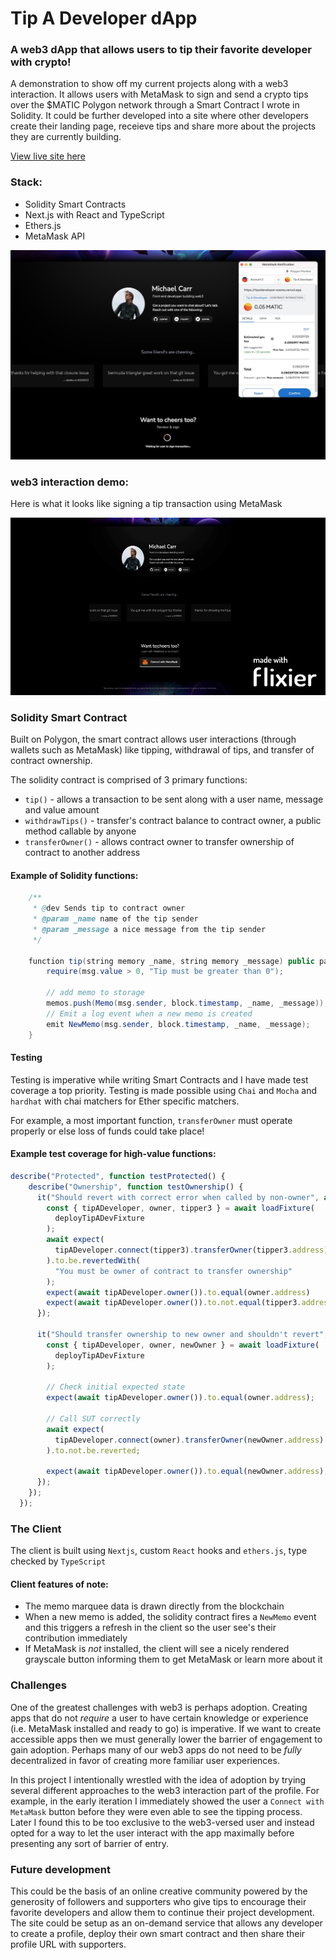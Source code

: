 # Tip A Developer dApp
### A web3 dApp that allows users to tip their favorite developer with crypto!

A demonstration to show off my current projects along with a web3 interaction. It allows users with MetaMask to sign and send a crypto tips over the $MATIC Polygon network through a Smart Contract I wrote in Solidity. It could be further developed into a site where other developers create their landing page, receieve tips and share more about the projects they are currently building.

[View live site here](https://tipadeveloper.vercel.app/)

### Stack:
- Solidity Smart Contracts
- Next.js with React and TypeScript
- Ethers.js
- MetaMask API

[![](./screenshots/screenshot.png)](https://tipadeveloper.vercel.app/)


### web3 interaction demo:
Here is what it looks like signing a tip transaction using MetaMask

[![](./screenshots/metamask.gif)](https://tipadeveloper.vercel.app/)

### Solidity Smart Contract
Built on Polygon, the smart contract allows user interactions (through wallets such as MetaMask) like tipping, withdrawal of tips, and transfer of contract ownership.

The solidity contract is comprised of 3 primary functions: 

- `tip()` - allows a transaction to be sent along with a user name, message and value amount
- `withdrawTips()` - transfer's contract balance to contract owner, a public method callable by anyone
- `transferOwner()` - allows contract owner to transfer ownership of contract to another address

#### Example of Solidity functions:

```java
    /**
     * @dev Sends tip to contract owner
     * @param _name name of the tip sender
     * @param _message a nice message from the tip sender
     */

    function tip(string memory _name, string memory _message) public payable {
        require(msg.value > 0, "Tip must be greater than 0");

        // add memo to storage
        memos.push(Memo(msg.sender, block.timestamp, _name, _message));
        // Emit a log event when a new memo is created
        emit NewMemo(msg.sender, block.timestamp, _name, _message);
    }
```

#### Testing
Testing is imperative while writing Smart Contracts and I have made test coverage a top priority. Testing is made possible using `Chai` and `Mocha` and `hardhat` with chai matchers for Ether specific matchers.

For example, a most important function, `transferOwner` must operate properly or else loss of funds could take place!

#### Example test coverage for high-value functions:

```javascript
describe("Protected", function testProtected() {
    describe("Ownership", function testOwnership() {
      it("Should revert with correct error when called by non-owner", async function revertWhenNotOwner() {
        const { tipADeveloper, owner, tipper3 } = await loadFixture(
          deployTipADevFixture
        );
        await expect(
          tipADeveloper.connect(tipper3).transferOwner(tipper3.address)
        ).to.be.revertedWith(
          "You must be owner of contract to transfer ownership"
        );
        expect(await tipADeveloper.owner()).to.equal(owner.address)
        expect(await tipADeveloper.owner()).to.not.equal(tipper3.address)
      });

      it("Should transfer ownership to new owner and shouldn't revert", async function shouldTransferOwner() {
        const { tipADeveloper, owner, newOwner } = await loadFixture(
          deployTipADevFixture
        );

        // Check initial expected state
        expect(await tipADeveloper.owner()).to.equal(owner.address);

        // Call SUT correctly
        await expect(
          tipADeveloper.connect(owner).transferOwner(newOwner.address)
        ).to.not.be.reverted;

        expect(await tipADeveloper.owner()).to.equal(newOwner.address);
      });
    });
  });
```

### The Client
The client is built using `Nextjs`, custom `React` hooks and `ethers.js`, type checked by `TypeScript`

#### Client features of note:
- The memo marquee data is drawn directly from the blockchain
- When a new memo is added, the solidity contract fires a `NewMemo` event and this triggers a refresh in the client so the user see's their contribution immediately
- If MetaMask is *not* installed, the client will see a nicely rendered grayscale button informing them to get MetaMask or learn more about it

### Challenges
One of the greatest challenges with web3 is perhaps adoption. Creating apps that do not *require* a user to have certain knowledge or experience (i.e. MetaMask installed and ready to go) is imperative. If we want to create accessible apps then we must generally lower the barrier of engagement to gain adoption. Perhaps many of our web3 apps do not need to be *fully* decentralized in favor of creating more familiar user experiences. 

In this project I intentionally wrestled with the idea of adoption by trying several different approaches to the web3 interaction part of the profile. For example, in the early iteration I immediately showed the user a `Connect with MetaMask` button before they were even able to see the tipping process. Later I found this to be too exclusive to the web3-versed user and instead opted for a way to let the user interact with the app maximally before presenting any sort of barrier of entry. 

### Future development
This could be the basis of an online creative community powered by the generosity of followers and supporters who give tips to encourage their favorite developers and allow them to continue their project development. The site could be setup as an on-demand service that allows any developer to create a profile, deploy their own smart contract and then share their profile URL with supporters. 
